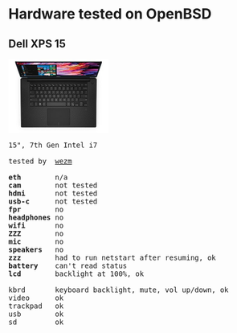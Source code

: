 # Hardware tested on OpenBSD

## Dell XPS 15

<img src="/hardware/dell-xps-15.jpeg" style="width: 200px;">

<pre>
15", 7th Gen Intel i7

tested by  <a href="http://dmesgd.nycbug.org/index.cgi?do=view&id=3695">wezm</a>

<b>eth</b>        n/a
<b>cam</b>        not tested
<b>hdmi</b>       not tested
<b>usb-c</b>      not tested
<b>fpr</b>        no
<b>headphones</b> no
<b>wifi</b>       no
<b>ZZZ</b>        no
<b>mic</b>        no
<b>speakers</b>   no
<b>zzz</b>        had to run netstart after resuming, ok
<b>battery</b>    can't read status
<b>lcd</b>        backlight at 100%, ok

kbrd       keyboard backlight, mute, vol up/down, ok
video      ok
trackpad   ok
usb        ok
sd         ok
</pre>
